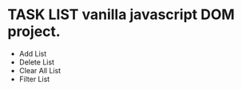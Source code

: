 # TASK LIST vanilla javascript DOM project.
  * Add List
  * Delete List
  * Clear All List
  * Filter List 
